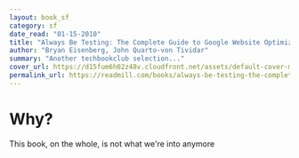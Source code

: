 ```yaml
---
layout: book_sf
category: sf
date_read: "01-15-2010"
title: "Always Be Testing: The Complete Guide to Google Website Optimizer"
author: "Bryan Eisenberg, John Quarto-von Tividar"
summary: "Another techbookclub selection..."
cover_url: https://d15fum6h02z48v.cloudfront.net/assets/default-cover-medium-783d4f50bcee0684bace309dd29c7929.png
permalink_url: https://readmill.com/books/always-be-testing-the-complete-guide-to-google-website-optimizer
---
```


# Why?
This book, on the whole, is not what we're into anymore

